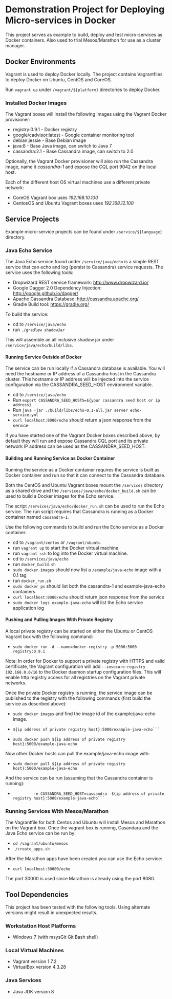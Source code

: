 # Demonstration Project for Deploying Micro-services in Docker

This project serves as example to build, deploy and test micro-services as Docker containers.
Also used to trial Mesos/Marathon for use as a cluster manager.

## Docker Environments

Vagrant is used to deploy Docker locally.  The project contains Vagrantfiles to deploy Docker
on Ubuntu, CentOS and CoreOS.

Run ```vagrant up``` under ```/vagrant/${platform}``` directories to deploy Docker.

### Installed Docker Images

The Vagrant boxes will install the following images using the Vagrant Docker provisioner:

* registry:0.9.1 - Docker registry
* google/cadvisor:latest - Google container monitoring tool
* debian:jessie - Base Debian image
* java:8 - Base Java image, can switch to Java 7
* cassandra:2.1 - Base Cassandra image, can switch to 2.0

Optionally, the Vagrant Docker provisioner will also run the Cassandra image,
name it *cassandra-1* and expose the CQL port 9042 on the local host.

Each of the different host OS virtual machines use a different private network:

 * CoreOS Vagrant box uses *192.168.10.100*
 * CentosOS and Ubuntu Vagrant boxes uses *192.168.12.100*

## Service Projects

Example micro-service projects can be found under ```/service/${language}``` directory.

### Java Echo Service

The Java Echo service found under ```/service/java/echo``` is a simple REST service that can
echo and log (persist to Cassandra) service requests.  The service uses the following tools:

* Dropwizard REST service framework: http://www.dropwizard.io/
* Google Dagger 2.0 Dependency Injection: http://google.github.io/dagger/
* Apache Cassandra Database: http://cassandra.apache.org/
* Gradle Build tool: https://gradle.org/  

To build the service:

* cd to ```/service/java/echo```
* run ```./gradlew shadowJar```

This will assemble an all inclusive shadow jar under ```/service/java/echo/build/libs```.

#### Running Service Outside of Docker
 
The service can be run locally if a Cassandra database is available.  You will need the hostname or
IP address of a Cassandra host in the Cassandra cluster.  This hostname or IP address will be
injected into the service configuration via the CASSANDRA_SEED_HOST environment variable.

* cd to ```/service/java/echo```
* Run ```export CASSANDRA_SEED_HOSTS=${your cassandra seed host or ip address}```
* Run ```java -jar ./build/libs/echo-0.1-all.jar server echo-service.yml```  
* ```curl localhost:8080/echo``` should return a json response from the service

If you have started one of the Vagrant Docker boxes described above, by default they will run and
expose Cassandra CQL port and its private network IP address can be used as the CASSANDRA_SEED_HOST.

#### Building and Running Service as Docker Container

Running the service as a Docker container requires the service is built as Docker container and run
so that it can connect to the Cassandra database.

Both the CentOS and Ubuntu Vagrant boxes mount the ```/services``` directory as a shared drive and
the ```/services/java/echo/docker_build.sh``` can be used to build a Docker images for the Echo
service.

The script ```/services/java/echo/docker_run.sh``` can be used to run the Echo service.  The run
script requires that Cassandra is running as a Docker container named ```cassandra-1```.

Use the following commands to build and run the Echo service as a Docker container:

* cd to ```/vagrant/centos``` or ```/vagrant/ubuntu```
* run ```vagrant up``` to start the Docker virtual machine.
* run ```vagrant ssh``` to log into the Docker virtual machine.
* cd to ```/services/java/echo```
* run ```docker_build.sh```
* ```sudo docker images``` should now list a ```/example/java-echo``` image with a 0.1 tag
* run ```docker_run.sh```
* ```sudo docker ps``` should list both the cassandra-1 and example-java-echo containers
* ```curl localhost:8080/echo``` should return json response from the service
* ```sudo docker logs example-java-echo``` will list the Echo service application log

#### Pushing and Pulling Images With Private Registry

A local private registry can be started on either the Ubuntu or CentOS Vagrant box with the
following command:

* ```sudo docker run -d --name=docker-registry -p 5000:5000 registry:0.9.1```

Note:  In order for Docker to support a private registry with HTTPS and valid certificate, the
Vagrant configuration will add ```--insecure-registry 192.168.0.0/16``` to the Docker daemon
startup configuration files.  This will enable http registry access for all registries on the
Vagrant private networks.

Once the private Docker registry is running, the service image can be published to the registry
with the following commands (first build the service as described above):

* ```sudo docker images``` and find the image id of the example/java-echo image.
* ```sudo docker tag ${example java echo image id}
  ${ip address of private registry host}:5000/example-java-echo``` 
* ```sudo docker push ${ip address of private registry host}:5000/example-java-echo```

Now other Docker hosts can pull the example/java-echo image with:

* ```sudo docker pull ${ip address of private registry host}:5000/example-java-echo```

And the service can be run (assuming that the Cassandra container is running):

* ```sudo docker run -d --name example-java-echo -p 8080:8080 -p 8081:8081 --link cassandra-1:cassandra \
           -e CASSANDRA_SEED_HOST=cassandra  ${ip address of private registry host}:5000/example-java-echo``` 

### Running Services With Mesos/Marathon

The Vagrantfile for both Centos and Ubuntu will install Mesos and Marathon on the Vagrant box.
Once the vagrant box is running, Casandara and the Java Echo service can be run by:

* ```cd /vagrant/ubuntu/mesos```
* ```./create_apps.sh```

After the Marathon apps have been created you can use the Echo service:

* ```curl localhost:30000/echo```

The port 30000 is used since Marathon is already using the port 8080.

## Tool Dependencies

This project has been tested with the following tools. Using alternate versions might result in
unexpected results.

### Workstation Host Platforms

* Windows 7 (with msysGit Git Bash shell)

### Local Virtual Machines

* Vagrant version 1.7.2
* VirtualBox version 4.3.28
 
### Java Services

* Java JDK version 8
